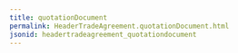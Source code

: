 ```yaml
---
title: quotationDocument
permalink: HeaderTradeAgreement.quotationDocument.html
jsonid: headertradeagreement_quotationdocument
---
```

